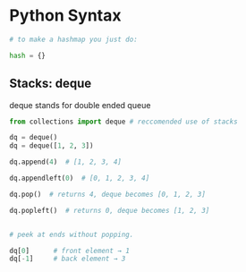# Python Syntax

```python
# to make a hashmap you just do:

hash = {}


```

## Stacks: deque

deque stands for double ended queue

```python
from collections import deque # reccomended use of stacks

dq = deque()
dq = deque([1, 2, 3])

dq.append(4)  # [1, 2, 3, 4]

dq.appendleft(0)  # [0, 1, 2, 3, 4]

dq.pop()  # returns 4, deque becomes [0, 1, 2, 3]

dq.popleft()  # returns 0, deque becomes [1, 2, 3]


# peek at ends without popping.

dq[0]      # front element → 1
dq[-1]     # back element → 3

```
